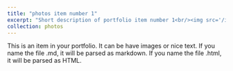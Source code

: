 ```yaml
---
title: "photos item number 1"
excerpt: "Short description of portfolio item number 1<br/><img src='/images/500x300.png'>"
collection: photos
---
```


This is an item in your portfolio. It can be have images or nice text. If you name the file .md, it will be parsed as markdown. If you name the file .html, it will be parsed as HTML. 
